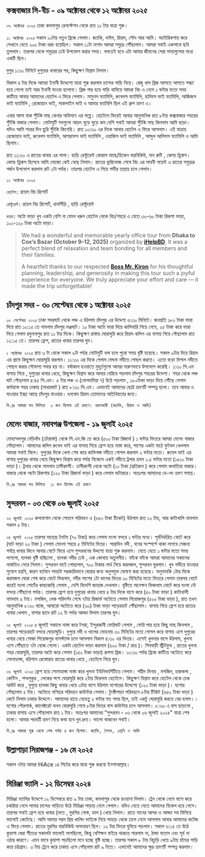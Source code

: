 ## কক্সবাজার সি-বীচ - ০৯ অক্টোবর থেকে ১২ অক্টোবর ২০২৫

`০৯ অক্টোবর ২০২৫` ঢাকা কমলাপুর রেলস্টেশন থেকে রাত ১১ টায় যাত্রা শুরু।

`১১ অক্টোবর ২০২৫` সকাল ১০টায় নতুন ব্রিজে গেলাম। জ্যাকি, নাঈম, রিয়াদ, সৌদ আর আমি। অটোরিকশায় করে সেখানে যেতে ২০০ টাকা খরচ হয়েছিল। সকাল ১১টা নাগাদ আমরা সমুদ্রে পৌঁছালাম। আমরা সবাই একসাথে ছবি তুললাম। তারপর থেকে সমুদ্রের ঢেউ উপভোগ করার সময়। বলতেই হবে এটা আমার জীবনের সেরা সময়গুলোর মধ্যে একটি ছিল।

দুপুর ১:৩০ মিনিটে দুপুরের খাবারের পর, কিছুক্ষণ বিশ্রাম নিলাম।

বিকাল ৪ টার দিকে আমরা ইনানী উদ্দেশ্যে যাত্রা শুরু করলাম চান্দের গাড়ি নিয়ে। রেজু খাল ব্রিজ আসতে আসতে সন্ধ্যা হয়ে গেলো তাই আর ইনানী যাওয়া হলোনা। ব্রিজ পার হয়ে গাড়ি থামিয়ে আমরা বিচ এ নেমে ১ ঘন্টার মতো সময় কাটিয়ে আবার আমাদের হোটেল এ ফিরে গেলাম। মামুনস ফ্যামিলি, রুবেলস ফ্যামিলি, হাবিবস ভাই ফ্যামিলি, আজিজস ভাই ফ্যামিলি , রেজোয়ান ভাই, সাকলাইন ভাই ও আমার ফ্যামিলি ছিল এই গ্রুপ ভ্রমণ এ।

এবার আসা যাক শুঁটকি মাছ কেনার অভিযান এর গল্পে। হোটেলে ফিরেই আবার আনুমানিক রাত ৮টায় কক্সবাজার শহরের শুঁটকি বাজার গেলাম। মোটামুটি সবগুলো আড়ৎ ঘুড়ে ঘুড়ে কম বেশি সবাই আমরা শুঁটকি মাছ কিনলাম আমি ছাড়া। যদিও আমি পরের দিন ছুরি শুঁটকি কিনেছি। রাত ১০:৩০ এর দিকে আবার হোটেল এ ফিরে আসলাম। এই যাত্রায় রেজোয়ান ভাই, রুবেলস ফ্যামিলি, আশরাফস ভাই ফ্যামিলি , ওয়াজিস ভাই ফ্যামিলি , আব্দুল আলিমস ফ্যামিলি ও আমি ছিলাম।

রাত ১১:৩০ এ রাতের খাবার এর পালা।  হাড়ি রেস্টুরেন্ট কোরাল মাছে/চিকেন বারবিকিউ, নান রুটি , কোল্ড ড্রিঙ্কস।  কোল্ড ড্রিঙ্কস হিসেবে আমি মোজো কেই বেছে নিলাম।  রাতের ভুরিভোজ শেষে বিচ এর লাবনী পয়েন্ট এ রাতের সমুদ্রের গর্জন উপভোগ করলাম রাট ২টা পর্যন্ত।  তারপর হোটেল এ গিয়ে গভীর তন্দ্রায় চলে গেলাম।

`১২ অক্টোবর ২০২৫`

`হোটেল:` রয়েল বিচ রিসোর্ট

`রেস্টুরেন্ট:` রয়েল বিচ রিসোর্ট, ধানসিঁড়ি , হাড়ি রেস্টুরেন্ট

`ভাড়া:` অটো ভাড়া খুব একটা বেশি না যেমন ধরুন হোটেল থেকে বিচ/শহরে  এ যেতে ৩০-৬০ টাকা রিকশা ভাড়া, ১০০-১২০ টাকা অটো ভাড়া।

> We had a wonderful and memorable yearly office tour from **Dhaka to Cox’s Bazar (October 9–12, 2025)** organized by [**iHelpBD**](https://ihelpbd.com). It was a perfect blend of relaxation and team bonding for all members and their families.  
>
> A heartfelt thanks to our respected [**Boss Mr. Kiron**](https://ihelpbd.com) for his thoughtful planning, leadership, and generosity in making this tour such a joyful experience for everyone. We truly appreciate your effort and care — it made the trip unforgettable!

## চাঁদপুর সদর - ৩০ সেপ্টেম্বর থেকে ১ অক্টোবর ২০২৫

`৩০ সেপ্টেম্বর ২০২৫` ঢাকা সদরঘাট থেকে লঞ্চ এ উঠলাম চাঁদপুর এর উদ্দেশ্য ৬:৩০ মিনিটে। জনপ্রতি ১৮০ টাকা ভারা দিয়ে রাত ১০:১৫ তে নামলাম চাঁদপুর লঞ্জঘাট। ১০ টাকা অটো ভারা দিয়ে কালিবারি গিয়ে নেমে, ২৫ টাকা করে ভারা দিয়ে গেলাম রঘুনাথপুর রাত ১১ টার দিকে। কিছুক্ষণ রাস্তায় ঘোরাঘুরি করে রিয়াদ কলিগ এর বাসায় গিয়ে পৌছালাম রাত ১২:১৫ তে। তারপর ফ্রেশ, রাতের খাবার তারপর ঘুম।

`১ অক্টোবর ২০২৫` রাত ৩ টা থেকে সকাল ৯টা পর্যন্ত মোটামুটি বলা চলে পুরো সময় বৃষ্টি হয়েছে। সকাল ৯টার দিয়ে রিয়াদ এর গ্রামে কিছুক্ষন ঘোরাঘুরি করলাম। ১১:৩০ এর দিকে গেলাম মেঘনা নদীতে গোছল করতে। এতো বড়ো বিশাল নদীতে গোছল করার সৌভাগ্য সবার হয় না। বর্ষাকাল হওয়াতে মুহূর্তগুলো আমরা দারুণভাবে উপভোগ করেছি। ১:৩০ পি.এম বাসায় গিয়ে , দুপুরের খাবার খেয়ে, কিছুক্ষন বিশ্রাম করে আবার বেরিয়ে পড়লাম চাঁদপুর শহরের উদ্দেশ্য। শহর থেকে লঞ্চ ঘাট পৌছালাম ৪:৪৫ পি.এম। ৫ টার লঞ্চ এ (বোগদাদিয়া ৭) উঠে পড়লাম , ১৮০টাকা ভাড়া দিয়ে পৌঁছে গেলাম কর্মব্যাস্ত শহর ঢাকায় (সাধারঘাট ) রাত ৮:৩০ পি.এম। এভাবেই আমাদের ছোট্ট ভ্রমণটি সম্পন্ন হলো। তবে আবার ও যাওয়ার ইচ্ছা আছে চাঁদপুর যাওয়ার। ধন্যবাদ রিয়াদ তোমাদের অতিথিয়তার জন্য।

`বি.দ্রঃ আমরা সব মিলিয়ে  ৩ জন ছিলাম এই ভ্রমণে। ভ্রমণকারী (জ্যাকি, রিয়াদ ও আমি)`

## মেলেং বাজার, নবাবগঞ্জ উপজেলা - ১৯ জুলাই ২০২৫

মোহাম্মদপুর বেড়িবাঁধ (চৌরাস্তা) থেকে সি.এন.জি তে করে (৫০০ টাকা রিজার্ভ ) ১ ঘন্টার ভিতরে আমরা মেলেং বাজার পৌছালাম। আমাদের কলিগ রুবেল ভাই এর বাসায় গিয়ে ফ্রেশ হয়ে নাস্তা করে, পাশের একটা মাঠে ফুটবল খেললাম আমরা সবাই মিলে। দুপুরের দিকে খেলা শেষ করে কালিগঙ্গা নদীতে গোসল করলাম ২ ঘন্টার মতো। রুবেল ভাই এর বাসায় দুপুরের খাবার খেয়ে কিছুক্ষন বিশ্রাম করে পর্যন্ত বিকেলে একই নদীতে ট্রলার ভ্রমন ১.৫ ঘন্টার মতো (১৫০০ টাকা ভাড়া )। ট্রলার থেকে নামলাম ঢালীকান্দী। ঢালীকান্দী থেকে অটো (১০ টাকা /প্রতিজন ) করে গেলাম কলাতিয়া বাজার। বাজার থেকে অটো রিকশায় (১২০ টাকা রিজার্ভ ভাড়া ) করে গেলাম ঘাটারচর। অতঃপর আমাদের ডে-লং ভ্রমণ সমাপ্ত।

`বি.দ্রঃ আমরা সব মিলিয়ে  ১১ জন ছিলাম এই ভ্রমণে `

## সুন্দরবন - ০৩ থেকে ০৬ জুলাই ২০২৫

`০৩ জুলাই ২০২৫`
কলাবাগান থেকে সোহাগ পরিবহন এ (৬৫০ টাকা টিকেট) উঠলাম রাত ১২ টায়, আর কাটাখালি নামলাম সকাল ৫ টায়।

`০৪ জুলাই ২০২৫`
তারপর মাহেন্দ্র টমটম (৭০ টাকা) করে গেলাম মংলা বন্দরে ১ ঘন্টার মধ্যে। পূর্বনির্ধারিত বোটে করে (ঘাট ভাড়া ২০ টাকা ) গেলাম মোংলা শহরে ৫ মিনিটের ভিতর। সারাদিন নদী , বনের সংস্পর্শে থাকা লাগবে সেজন্য পর্যাপ্ত খাবার কিনে আবার বোটে ফিরে এসে সুন্দরবনের উদ্দশ্যে যাত্রা শুরু করলাম। যেতে যেতে ১ ঘন্টার মতো সময় লাগলো, হালকা বৃষ্টি হচ্ছিলো , হালকা নদীর ঢেউ , এক কোথায় অতুলনীয়। ফাঁকে ফাঁকে আমরা আমাদের সকালের নাস্তাটাও সেরে নিলাম। সুন্দরবন ঘাটে পোছালাম, ৭০০ টাকার গার্ড নিয়ে করমজল, সুন্দরবন ঘুরলাম। খুব গভীরে যাওয়ার সুযোগ হয়নি, কারণ বর্তমান সময়টা সরকারিভাবে ঘোরার জন্য অনুপযুক্ত ঘোষণা করা হয়েছে। অনুমানকি ১টার দিকে করমজল ঘোরা শেষ করে বোটে ফিরলাম, নদীর পাশের ১টা খালের ভিতর ৩০ মিনিটের মতো ভিতরে গেলাম তারপর বোটে করেই মংলা পোর্টের কাছাকাছি গেলাম , দেশি বিদেশি জাহাজ দেখলাম। বৃষ্টিতে অনেক্ষন ভিজলাম বোটে করে মংলা নৌ বন্দরে পৌঁছানো পর্যন্ত। তারপর ফ্রেশ হয়ে দুপুরের খাবার খেয়ে ৪ টার দিকে বাসে করে (৫০ টাকা ভাড়া ) কাটাখালী নামলাম ৫ টায়। মসজিদ, লেক পরিদর্শন শেষে ৭টায় রিজার্ভ অটোতে গেলাম পিরোজপুর (৫০০ টাকা ভাড়া ), রাত তখন আনুমানিক ৮:৩০ বাজে, আবারো অটোতে করে (৩০) টাকা ভাড়া পাড়েরহাট পৌঁছালাম। বাসায় গিয়ে ফ্রেশ হয়ে রাতের খাবার খেলাম , বাসার ছাদে রাট ১২ টা পর্যন্ত আড্ডা দিলাম তারপর ঘুম।

`০৫ জুলাই ২০২৫`
৫ জুলাই সকালে নাস্তা করে টগরা, ইন্দুরকানী ফেরিঘাট গেলাম , ফেরি পার হয়ে কিছু মাছ কিনলাম , তারপর পাড়েরহাট বন্দরে ঘোড়াঘুড়ি। দুপুরে নদী ও খালের মোহনায় ৩০ মিনিটের মতো গোসল করে বাসায় এসে দুপুরের খাবার খেয়ে সোজা পিরোজপুর বাসস্ট্যান্ড চলে আসলাম বিকাল ৪:৩০ এর ভিতর। এসেই খুলনার বাসে উঠলাম, খুলনা এসে পৌঁছাতে ৭টা বেজে গেলো। একটা হোটেল ভাড়া করলাম (৬০০ টাকা / রাত্র )। শিববাড়ী স্ট্রীটফুড , রাতের খুলনা শহর ঘোরাঘুরি, তারপর অটো করে গেলাম (১৫০ টাকা ভাড়া) রূপসা ব্রিজ। ১০:৩০ পর্যন্ত ব্রিজে কাটিয়ে অটোতে করে সোনাডাঙ্গা, বরিশাল রেস্তোরায় রাতের খাবার খেয়ে , হোটেলে গিয়ে ঘুম।

`০৬ জুলাই ২০২৫`
ফ্রেশ হয়ে সোনাডাঙ্গা নাস্তা করে খুলনা ইউনিভার্সিটিতে গেলাম। শহীদ মিনার , মসজিদ, চারুকলা , কেন্টিন , পদ্মপুকুর , লেকের পশে ঘোরাঘুরি করে ২টায় ফিরলাম হোটেলে। কিছুক্ষণ বিশ্রাম করে হোটেল থেকে চেক আউট করে , দুপুরে হালকা কিছু খাবার খেয়ে ৩টায় বাসে উঠলাম যশোরের উদ্দেশ্যে (১২০ টাকা ভাড়া )। যশোর পৌছালাম ৫ টায়। অটোতে মণিহার পরিবহন কাউন্টার গেলাম। টুংঙ্গীপাড়া পরিবহনে ৮টার টিকিট (৬৫০ টাকা ভাড়া ) কেটে নিলাম ঢাকার উদ্দেশে। আমাদের হাতে যেহেতু ২ ঘন্টার মত সময় ছিল, তাই একটু ঘোরাঘুরি করতে বের হলাম।। যশোর পৌরপার্ক, কালেক্টরেট ভবন ঘোরাঘুরি শেষে ৮টার ভিতর বাস কাউন্টার চলে আসলাম। ৮:৩০ এ বাস ছাড়লো , ঢাকার বাসায় এসে পৌছালাম রাত ১ টায়। অতঃপর আমাদের "সুন্দরবন - ০৩ থেকে ০৬ জুলাই ২০২৫" যাত্রা শেষ হলো। আবার পরবর্তী ভ্রমণ নিয়ে কথা হবে খুব দ্রুত। ভালো থাকবেন সবাই।

`বি.দ্রঃ আমরা শুরু থেকে শেষ পর্যন্ত ৪ জন ছিলাম। জ্যাকি, শৈশব, এন্থনি ও আমি`

## উল্লাপাড়া সিরাজগঞ্জ - ১৬ মে ২০২৫

সকাল ৭টায় আমরা HiAce ১৪ সিটের করে যাত্রা শুরু করবো ইনশাআল্লাহ।

## মিরিঞ্জা ভ্যালি - ১২ ডিসেম্বর ২০২৪

মিরিঞ্জা ভ্যালির উদ্দেশে ১২ ডিসেম্বরে রাত ৯ টায় ঢাকা, কমলাপুর থেকে রওয়ানা দিলাম। ট্রেন থেকে নেমে বাসে করে চকরিয়া নেমে লামার চান্দের গাড়িতে উঠে মিরিঞ্জা পাড়ায় নেমে গেলাম। যদিও যেতে যেতে আমাদের বিকেল হয়ে গেসে। তারপর সবাই ফ্রেশ হয়ে খাবার (ভাত , মুরগির গোস্ত, ডাল ) খেয়ে নিলাম। রাতে গানের আসর ও আড্ডা সব মিলিয়ে ভালোই কেটেছে। আমি আমার পরম প্রিয় খালিদ ভাইকে নিয়ে পাহাড় থেকে ঢালে নেমে আসলাম আবার আমাদের কটেজ এ ফিরে গেলাম। রাতের মুরগির বারবিকিউ অসাধারণ ছিল। ১২ টার ভিতর ঘুমিয়ে পড়লাম। সকাল ৬:১৫ তে উঠে কুয়াশা ঘেরা শীতের সকালটা ভালোই লাগছিলো, কিন্তু বেশিক্ষন বাইরে থাকতে পারলাম না, ঠান্ডা বাতাস এবং সূর্য না ওঠার কারণে। এমন ভাবে কুয়াশা পড়ছিলো মনে হচ্ছে বৃষ্টি হচ্ছে। তারপর সকাল ৮ টায় খিচুড়ি খেয়ে ৯টায় চাঁদের গাড়ি করে চট্টগ্রাম। ৩ টায় ট্রেনে করে ঢাকায় এসে পোঁছলাম রাট ৯ টাতে। এভাবেই আমাদের ক্ষুদ্র ভ্রমণটি সম্পন্ন করলাম।

